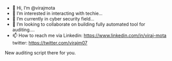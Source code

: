 - 👋 Hi, I’m @virajmota
- 👀 I’m interested in interacting with techie...
- 🌱 I’m currently in cyber security field...
- 💞️ I’m looking to collaborate on building fully automated tool for auditing....
- 📫 How to reach me via
Linkedin: https://www.linkedin.com/in/viraj-mota
twitter: https://twitter.com/virajm07

<!---
virajmota/virajmota is a ✨ special ✨ repository because its `README.md` (this file) appears on your GitHub profile.
You can click the Preview link to take a look at your changes.
--->
New auditing script there for you.
